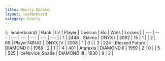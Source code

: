```yaml
---
title: Hourly Update
layout: leaderboard
category: hourly
---
```


{: .leaderboard}
| Rank | LV | Player | Division | Elo | Wins | Losses |
| --- | --- | --- | --- | --- | --- | --- |
| <span data-change="0">1</span> | 2446 | <span title="ID: 353063">Sktima</span> | ONYX I | <span data-change="37">2092</span> | <span data-change="6">15</span> | <span data-change="0">1</span> |
| <span data-change="0">2</span> | 65 | <span title="ID: 748142">Player748142</span> | ONYX IV | <span data-change="0">2008</span> | <span data-change="0">1</span> | <span data-change="0">0</span> |
| <span data-change="0">3</span> | 224 | <span title="ID: 725085">Blessed Future</span> | DIAMOND II | <span data-change="4">1968</span> | <span data-change="1">2</span> | <span data-change="0">1</span> |
| <span data-change="0">4</span> | 401 | <span title="ID: 745153">Ataraxia</span> | DIAMOND II | <span data-change="0">1959</span> | <span data-change="0">2</span> | <span data-change="0">0</span> |
| <span data-change="1">5</span> | 525 | <span title="ID: 597289">IceNovice_Spade</span> | DIAMOND III | <span data-change="8">1930</span> | <span data-change="1">9</span> | <span data-change="0">2</span> |